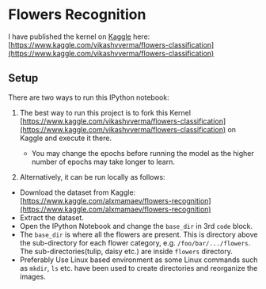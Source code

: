 # Flowers Recognition

I have published the kernel on [Kaggle](https://www.kaggle.com) here: [https://www.kaggle.com/vikashvverma/flowers-classification](https://www.kaggle.com/vikashvverma/flowers-classification)

## Setup

There are two ways to run this IPython notebook:



1. The best way to run this project is to fork this Kernel [https://www.kaggle.com/vikashvverma/flowers-classification](https://www.kaggle.com/vikashvverma/flowers-classification) on Kaggle and execute it there.
   - You may change the epochs before running the model as the higher number of epochs may take longer to learn.

2. Alternatively, it can be run locally as follows:

- Download the dataset from Kaggle: [https://www.kaggle.com/alxmamaev/flowers-recognition](https://www.kaggle.com/alxmamaev/flowers-recognition)
- Extract the dataset.
- Open the IPython Notebook and change the `base_dir` in 3rd `code` block.
- The `base_dir` is where all the flowers are present. This is directory above the sub-directory for each flower category, e.g. `/foo/bar/.../flowers`. The sub-directories(tulip, daisy etc.) are inside `flowers` directory.
- Preferably Use Linux based environment as some Linux commands such as `mkdir`, `ls` etc. have been used to create directories and reorganize the images.